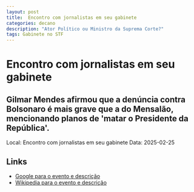 ```yaml
---
layout: post
title:  Encontro com jornalistas em seu gabinete
categories: decano
description: "Ator Político ou Ministro da Suprema Corte?"
tags: Gabinete no STF
---
```


# Encontro com jornalistas em seu gabinete
## Gilmar Mendes afirmou que a denúncia contra Bolsonaro é mais grave que a do Mensalão, mencionando planos de 'matar o Presidente da República'.
Local: Encontro com jornalistas em seu gabinete
Data: 2025-02-25

## Links 
- [Google para o evento e descrição](https://www.google.com/search?q=Gilmar%20Mendes%20%2B%20Encontro%20com%20jornalistas%20em%20seu%20gabinete%20Gilmar%20Mendes%20afirmou%20que%20a%20den%C3%BAncia%20contra%20Bolsonaro%20%C3%A9%20mais%20grave%20que%20a%20do%20Mensal%C3%A3o%2C%20mencionando%20planos%20de%20%27matar%20o%20Presidente%20da%20Rep%C3%BAblica%27.%20Gabinete%20no%20STF)
- [Wikipedia para o evento e descrição](https://en.wikipedia.org/w/index.php?search=Gilmar%20Mendes%20%2B%20Encontro%20com%20jornalistas%20em%20seu%20gabinete%20Gilmar%20Mendes%20afirmou%20que%20a%20den%C3%BAncia%20contra%20Bolsonaro%20%C3%A9%20mais%20grave%20que%20a%20do%20Mensal%C3%A3o%2C%20mencionando%20planos%20de%20%27matar%20o%20Presidente%20da%20Rep%C3%BAblica%27.%20Gabinete%20no%20STF)

